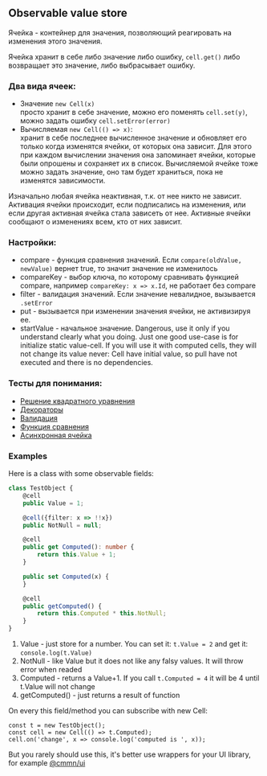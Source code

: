 ## Observable value store

Ячейка - контейнер для значения, позволяющий реагировать на изменения этого значения.

Ячейка хранит в себе либо значение либо ошибку, `cell.get()` либо возвращает это значение, либо выбрасывает ошибку.

### Два вида ячеек: 
* Значение `new Cell(x)`<br/>
  просто хранит в себе значение, можно его поменять `cell.set(y)`, можно задать ошибку `cell.setError(error)`
* Вычисляемая `new Cell(() => x)`:<br/>
  хранит в себе последнее вычисленное значение и обновляет его только когда изменятся ячейки, от которых она зависит.
  Для этого при каждом вычислении значения она запоминает ячейки, которые были опрошены и сохраняет их в список.
  Вычисляемой ячейке тоже можно задать значение, оно там будет храниться, пока не изменятся зависимости.

Изначально любая ячейка неактивная, т.к. от нее никто не зависит. 
Активация ячейки происходит, если подписались на изменения, или если другая активная ячейка стала зависеть от нее.
Активные ячейки сообщают о изменениях всем, кто от них зависит. 

### Настройки:
* compare - функция сравнения значений. Если `compare(oldValue, newValue)` вернет true, то значит значение не изменилось
* compareKey - выбор ключа, по которому сравнивать функцией compare, например `compareKey: x => x.Id`, не работает без compare
* filter - валидация значений. Если значение невалидное, вызывается `.setError`
* put - вызывается при изменении значения ячейки, не активизируя ее.
* startValue - начальное значение. Dangerous, use it only if you understand clearly what you doing. 
Just one good use-case is for initialize static value-cell. If you will use it with computed cells, they will not change its value never: 
Cell have initial value, so pull have not executed and there is no dependencies.

### Тесты для понимания:
* [Решение квадратного уравнения](./specs/long-graph.spec.ts)
* [Декораторы](./specs/decorators.spec.ts)
* [Валидация](./specs/filter.spec.ts)
* [Функция сравнения](./specs/compare.spec.ts)
* [Асинхронная ячейка](./specs/async-cell.spec.ts)

### Examples

Here is a class with some observable fields:

```typescript
class TestObject {
    @cell
    public Value = 1;

    @cell({filter: x => !!x})
    public NotNull = null;

    @cell
    public get Computed(): number {
        return this.Value + 1;
    }

    public set Computed(x) {
    }

    @cell
    public getComputed() {
        return this.Computed * this.NotNull;
    }
}
```

1. Value - just store for a number. You can set it: `t.Value = 2` and get it: `console.log(t.Value)`
2. NotNull - like Value but it does not like any falsy values. It will throw error when readed
3. Computed - returns a Value+1. If you call `t.Computed = 4` it will be 4 until t.Value will not change
4. getComputed() - just returns a result of function

On every this field/method you can subscribe with new Cell: 
```
const t = new TestObject();
const cell = new Cell(() => t.Computed);
cell.on('change', x => console.log('computed is ', x));  
```
But you rarely should use this, it's better use wrappers for your UI library, for example [@cmmn/ui](../ui)
